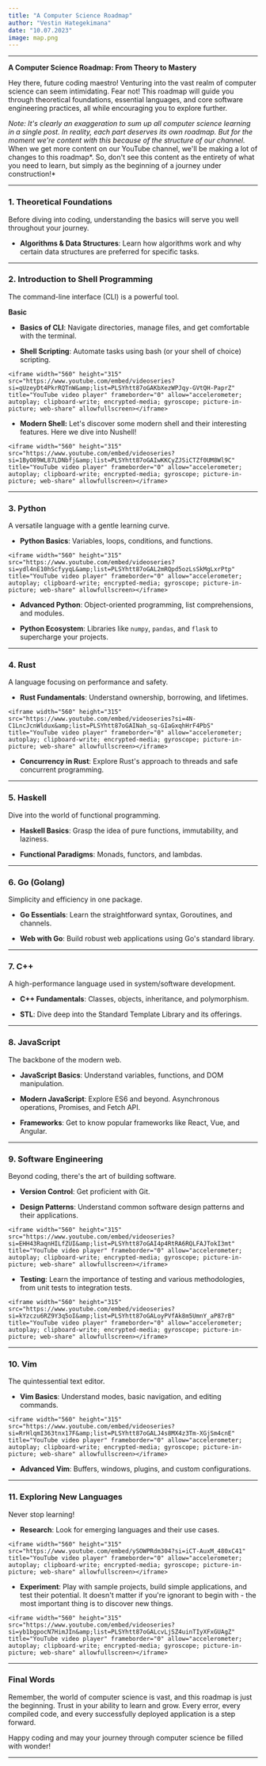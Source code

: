 ```yaml
---
title: "A Computer Science Roadmap"
author: "Vestin Hategekimana"
date: "10.07.2023"
image: map.png
---
```


------------------------------------------------------------------------

**A Computer Science Roadmap: From Theory to Mastery**

Hey there, future coding maestro! Venturing into the vast realm of computer science can seem intimidating. Fear not! This roadmap will guide you through theoretical foundations, essential languages, and core software engineering practices, all while encouraging you to explore further.

*Note: It's clearly an exaggeration to sum up all computer science learning in a single post. In reality, each part deserves its own roadmap. But for the moment we're content with this because of the structure of our channel.* When we get more content on our YouTube channel, we'll be making a lot of changes to this roadmap*. So, don't see this content as the entirety of what you need to learn, but simply as the beginning of a journey under construction!*

------------------------------------------------------------------------

### **1. Theoretical Foundations**

Before diving into coding, understanding the basics will serve you well throughout your journey.

-   **Algorithms & Data Structures**: Learn how algorithms work and why certain data structures are preferred for specific tasks.

------------------------------------------------------------------------

### **2. Introduction to Shell Programming**

The command-line interface (CLI) is a powerful tool.

**Basic**

-   **Basics of CLI**: Navigate directories, manage files, and get comfortable with the terminal.

-   **Shell Scripting**: Automate tasks using bash (or your shell of choice) scripting.

```{=html}
<iframe width="560" height="315" src="https://www.youtube.com/embed/videoseries?si=qUzeyDt4PkrRQTnW&amp;list=PLSYhtt87oGAKbXezWPJqy-GVtQH-PaprZ" title="YouTube video player" frameborder="0" allow="accelerometer; autoplay; clipboard-write; encrypted-media; gyroscope; picture-in-picture; web-share" allowfullscreen></iframe>
```
-   **Modern Shell:** Let's discover some modern shell and their interesting features. Here we dive into Nushell!

```{=html}
<iframe width="560" height="315" src="https://www.youtube.com/embed/videoseries?si=1ByO89WL87LDNbfj&amp;list=PLSYhtt87oGAIwKKCyZJSiCTZf0UM8Wl9C" title="YouTube video player" frameborder="0" allow="accelerometer; autoplay; clipboard-write; encrypted-media; gyroscope; picture-in-picture; web-share" allowfullscreen></iframe>
```

------------------------------------------------------------------------

### **3. Python**

A versatile language with a gentle learning curve.

-   **Python Basics**: Variables, loops, conditions, and functions.

```{=html}
<iframe width="560" height="315" src="https://www.youtube.com/embed/videoseries?si=ydl4nE10hScfyyqL&amp;list=PLSYhtt87oGAL2mRQpd5ozLsSkMgLxrPtp" title="YouTube video player" frameborder="0" allow="accelerometer; autoplay; clipboard-write; encrypted-media; gyroscope; picture-in-picture; web-share" allowfullscreen></iframe>
```
-   **Advanced Python**: Object-oriented programming, list comprehensions, and modules.

-   **Python Ecosystem**: Libraries like `numpy`, `pandas`, and `flask` to supercharge your projects.

------------------------------------------------------------------------

### **4. Rust**

A language focusing on performance and safety.

-   **Rust Fundamentals**: Understand ownership, borrowing, and lifetimes.

```{=html}
<iframe width="560" height="315" src="https://www.youtube.com/embed/videoseries?si=4N-C1LncJcnWldux&amp;list=PLSYhtt87oGAINah_sq-GIaGxqhHrF4PbS" title="YouTube video player" frameborder="0" allow="accelerometer; autoplay; clipboard-write; encrypted-media; gyroscope; picture-in-picture; web-share" allowfullscreen></iframe>
```
-   **Concurrency in Rust**: Explore Rust's approach to threads and safe concurrent programming.

------------------------------------------------------------------------

### **5. Haskell**

Dive into the world of functional programming.

-   **Haskell Basics**: Grasp the idea of pure functions, immutability, and laziness.

-   **Functional Paradigms**: Monads, functors, and lambdas.

------------------------------------------------------------------------

### **6. Go (Golang)**

Simplicity and efficiency in one package.

-   **Go Essentials**: Learn the straightforward syntax, Goroutines, and channels.

-   **Web with Go**: Build robust web applications using Go's standard library.

------------------------------------------------------------------------

### **7. C++**

A high-performance language used in system/software development.

-   **C++ Fundamentals**: Classes, objects, inheritance, and polymorphism.

-   **STL**: Dive deep into the Standard Template Library and its offerings.

------------------------------------------------------------------------

### **8. JavaScript**

The backbone of the modern web.

-   **JavaScript Basics**: Understand variables, functions, and DOM manipulation.

-   **Modern JavaScript**: Explore ES6 and beyond. Asynchronous operations, Promises, and Fetch API.

-   **Frameworks**: Get to know popular frameworks like React, Vue, and Angular.

------------------------------------------------------------------------

### **9. Software Engineering**

Beyond coding, there's the art of building software.

-   **Version Control**: Get proficient with Git.

-   **Design Patterns**: Understand common software design patterns and their applications.

```{=html}
<iframe width="560" height="315" src="https://www.youtube.com/embed/videoseries?si=EHH43RaqnHILfZUI&amp;list=PLSYhtt87oGAI4p4RtRA6RQLFAJTokI3mt" title="YouTube video player" frameborder="0" allow="accelerometer; autoplay; clipboard-write; encrypted-media; gyroscope; picture-in-picture; web-share" allowfullscreen></iframe>
```
-   **Testing**: Learn the importance of testing and various methodologies, from unit tests to integration tests.

```{=html}
<iframe width="560" height="315" src="https://www.youtube.com/embed/videoseries?si=kYzczu6RZ9Y3q5oI&amp;list=PLSYhtt87oGALoyPVfAk8m5UmnY_aP87rB" title="YouTube video player" frameborder="0" allow="accelerometer; autoplay; clipboard-write; encrypted-media; gyroscope; picture-in-picture; web-share" allowfullscreen></iframe>
```

------------------------------------------------------------------------

### **10. Vim**

The quintessential text editor.

-   **Vim Basics**: Understand modes, basic navigation, and editing commands.

```{=html}
<iframe width="560" height="315" src="https://www.youtube.com/embed/videoseries?si=RrHlqmI363tnx17F&amp;list=PLSYhtt87oGALJ4s8MX4z3Tm-XGjSm4cnE" title="YouTube video player" frameborder="0" allow="accelerometer; autoplay; clipboard-write; encrypted-media; gyroscope; picture-in-picture; web-share" allowfullscreen></iframe>
```
-   **Advanced Vim**: Buffers, windows, plugins, and custom configurations.

------------------------------------------------------------------------

### **11. Exploring New Languages**

Never stop learning!

-   **Research**: Look for emerging languages and their use cases.

```{=html}
<iframe width="560" height="315" src="https://www.youtube.com/embed/ySOWPRdm304?si=iCT-AuxM_480xC41" title="YouTube video player" frameborder="0" allow="accelerometer; autoplay; clipboard-write; encrypted-media; gyroscope; picture-in-picture; web-share" allowfullscreen></iframe>
```
-   **Experiment**: Play with sample projects, build simple applications, and test their potential. It doesn't matter if you're ignorant to begin with - the most important thing is to discover new things.

```{=html}
<iframe width="560" height="315" src="https://www.youtube.com/embed/videoseries?si=yb1bgpocN7HimJIn&amp;list=PLSYhtt87oGALcvLjSZ4uinTIyXFxGUAgZ" title="YouTube video player" frameborder="0" allow="accelerometer; autoplay; clipboard-write; encrypted-media; gyroscope; picture-in-picture; web-share" allowfullscreen></iframe>
```

------------------------------------------------------------------------

### **Final Words**

Remember, the world of computer science is vast, and this roadmap is just the beginning. Trust in your ability to learn and grow. Every error, every compiled code, and every successfully deployed application is a step forward.

Happy coding and may your journey through computer science be filled with wonder!

------------------------------------------------------------------------
